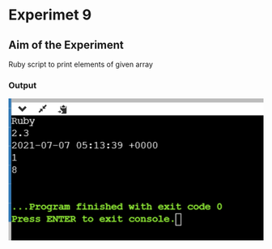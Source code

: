 # Experimet 9

## Aim of the Experiment
Ruby script to print elements of given array

### Output

![output](exp_9.png)

